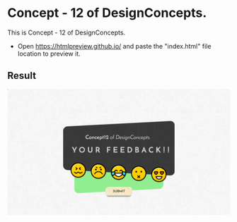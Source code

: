 Concept - 12 of DesignConcepts.
==============================

This is Concept - 12 of DesignConcepts.
- Open https://htmlpreview.github.io/ and paste the "index.html" file location to preview it.

Result
-----------
<p align="center">
  <img src="c12.png"/>
</p>
